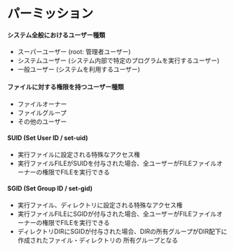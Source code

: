 # パーミッション
#### システム全般におけるユーザー種類
- スーパーユーザー (root: 管理者ユーザー)
- システムユーザー (システム内部で特定のプログラムを実行するユーザー)
- 一般ユーザー (システムを利用するユーザー)

#### ファイルに対する権限を持つユーザー種類
- ファイルオーナー
- ファイルグループ
- その他のユーザー

#### SUID (Set User ID / set-uid)
- 実行ファイルに設定される特殊なアクセス権
- 実行ファイルFILEがSUIDを付与された場合、全ユーザーがFILEファイルオーナーの権限でFILEを実行できる

#### SGID (Set Group ID / set-gid)
- 実行ファイル、ディレクトリに設定される特殊なアクセス権
- 実行ファイルFILEにSGIDが付与された場合、全ユーザーがFILEファイルオーナーの権限でFILEを実行できる
- ディレクトリDIRにSGIDが付与された場合、DIRの所有グループがDIR配下に作成されたファイル・ディレクトリの
  所有グループとなる
